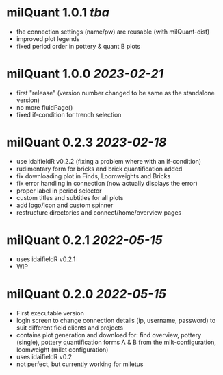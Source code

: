 # milQuant 1.0.1 _tba_
* the connection settings (name/pw) are reusable (with milQuant-dist)
* improved plot legends
* fixed period order in pottery & quant B plots

# milQuant 1.0.0 _2023-02-21_
* first "release" (version number changed to be same as the standalone version)
* no more fluidPage()
* fixed if-condition for trench selection

# milQuant 0.2.3 _2023-02-18_

* use idaifieldR v0.2.2 (fixing a problem where with an if-condition)
* rudimentary form for bricks and brick quantification added
* fix downloading plot in Finds, Loomweights and Bricks
* fix error handling in connection (now actually displays the error)
* proper label in period selector
* custom titles and subtitles for all plots
* add logo/icon and custom spinner
* restructure directories and connect/home/overview pages

# milQuant 0.2.1 _2022-05-15_

* uses idaifieldR v0.2.1
* WIP

# milQuant 0.2.0 _2022-05-15_

* First executable version
* login screen to change connection details (ip, username, password) to suit different field clients and projects
* contains plot generation and download for: find overview, pottery (single), pottery quantification forms A & B from the milt-configuration, loomweight (milet configuration)
* uses idaifieldR v0.2
* not perfect, but currently working for miletus
